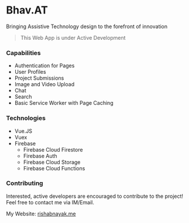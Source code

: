 # Bhav.AT

Bringing Assistive Technology design to the forefront of innovation
> This Web App is under Active Development

### Capabilities

- Authentication for Pages
- User Profiles
- Project Submissions
- Image and Video Upload
- Chat
- Search
- Basic Service Worker with Page Caching

### Technologies

- Vue.JS
- Vuex
- Firebase
  - Firebase Cloud Firestore
  - Firebase Auth
  - Firebase Cloud Storage
  - Firebase Cloud Functions

### Contributing

Interested, active developers are encouraged to contribute to the project! Feel free to contact me via IM/Email.

My Website: [rishabnayak.me](http://rishabnayak.me)

